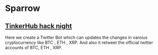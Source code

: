 # Sparrow
## [TinkerHub hack night](https://hacknight.tinkerhub.org/) 
Here we create a Twitter Bot which can updates the changes in varoius cryptocurrency like BTC , ETH , XRP.
And also it retweet the official twitter accounts of BTC, ETH , XRP.
